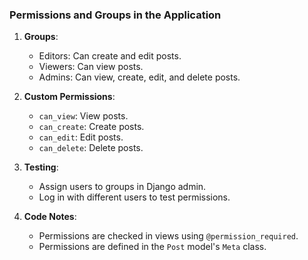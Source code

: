 ### Permissions and Groups in the Application

1. **Groups**:

   - Editors: Can create and edit posts.
   - Viewers: Can view posts.
   - Admins: Can view, create, edit, and delete posts.

2. **Custom Permissions**:

   - `can_view`: View posts.
   - `can_create`: Create posts.
   - `can_edit`: Edit posts.
   - `can_delete`: Delete posts.

3. **Testing**:

   - Assign users to groups in Django admin.
   - Log in with different users to test permissions.

4. **Code Notes**:
   - Permissions are checked in views using `@permission_required`.
   - Permissions are defined in the `Post` model's `Meta` class.
